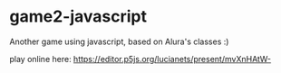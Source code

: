# game2-javascript

Another game using javascript, based on Alura's classes :) 

play online here: https://editor.p5js.org/lucianets/present/mvXnHAtW-
